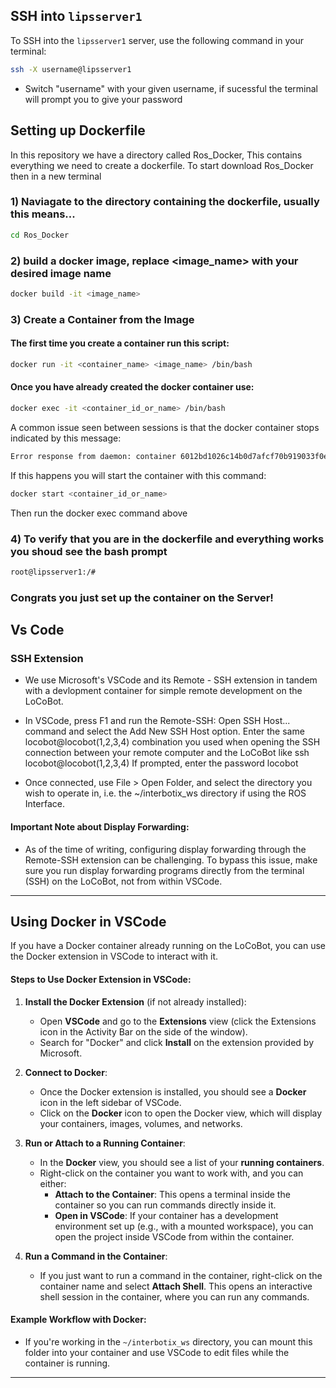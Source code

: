 ## SSH into `lipsserver1`

To SSH into the `lipsserver1` server, use the following command in your terminal:

```bash
ssh -X username@lipsserver1
```
- Switch "username" with your given username, if sucessful the terminal will prompt you to give your password

## Setting up Dockerfile

In this repository we have a directory called Ros_Docker, This contains everything we need to create a dockerfile. To start download Ros_Docker then in a new terminal

### 1) Naviagate to the directory containing the dockerfile, usually this means... 

```bash
cd Ros_Docker
```

### 2) build a docker image, replace <image_name> with your desired image name

```bash
docker build -it <image_name> 
```

### 3) Create a Container from the Image

#### The first time you create a container run this script:
```bash 
docker run -it <container_name> <image_name> /bin/bash
```

#### Once you have already created the docker container use:

```bash
docker exec -it <container_id_or_name> /bin/bash
```

A common issue seen between sessions is that the docker container stops indicated by this message: 

```bash
Error response from daemon: container 6012bd1026c14b0d7afcf70b919033f0ec720e73a4bdf90509b68cb9f41e834a is not running
```

If this happens you will start the container with this command:

```bash
docker start <container_id_or_name>
```

Then run the docker exec command above

### 4) To verify that you are in the dockerfile and everything works you shoud see the bash prompt

```bash
root@lipsserver1:/# 
```

### Congrats you just set up the container on the Server! 


## Vs Code 



### SSH Extension
- We use Microsoft's VSCode and its Remote - SSH extension in tandem with a devlopment container for simple remote development on the LoCoBot.

- In VSCode, press F1 and run the Remote-SSH: Open SSH Host... command and select the Add New SSH Host option. Enter the same locobot@locobot(1,2,3,4) combination you used when opening the SSH connection between your remote computer and the LoCoBot like ssh locobot@locobot(1,2,3,4) If prompted, enter the password locobot

- Once connected, use File > Open Folder, and select the directory you wish to operate in, i.e. the ~/interbotix_ws directory if using the ROS Interface.

#### **Important Note about Display Forwarding**:
- As of the time of writing, configuring display forwarding through the Remote-SSH extension can be challenging. To bypass this issue, make sure you run display forwarding programs directly from the terminal (SSH) on the LoCoBot, not from within VSCode.
---

## **Using Docker in VSCode**

If you have a Docker container already running on the LoCoBot, you can use the Docker extension in VSCode to interact with it.

#### **Steps to Use Docker Extension in VSCode**:

1. **Install the Docker Extension** (if not already installed):
   - Open **VSCode** and go to the **Extensions** view (click the Extensions icon in the Activity Bar on the side of the window).
   - Search for "Docker" and click **Install** on the extension provided by Microsoft.

2. **Connect to Docker**:
   - Once the Docker extension is installed, you should see a **Docker** icon in the left sidebar of VSCode.
   - Click on the **Docker** icon to open the Docker view, which will display your containers, images, volumes, and networks.

3. **Run or Attach to a Running Container**:
   - In the **Docker** view, you should see a list of your **running containers**.
   - Right-click on the container you want to work with, and you can either:
     - **Attach to the Container**: This opens a terminal inside the container so you can run commands directly inside it.
     - **Open in VSCode**: If your container has a development environment set up (e.g., with a mounted workspace), you can open the project inside VSCode from within the container.

4. **Run a Command in the Container**:
   - If you just want to run a command in the container, right-click on the container name and select **Attach Shell**. This opens an interactive shell session in the container, where you can run any commands.

#### **Example Workflow with Docker**:
- If you're working in the `~/interbotix_ws` directory, you can mount this folder into your container and use VSCode to edit files while the container is running.

---